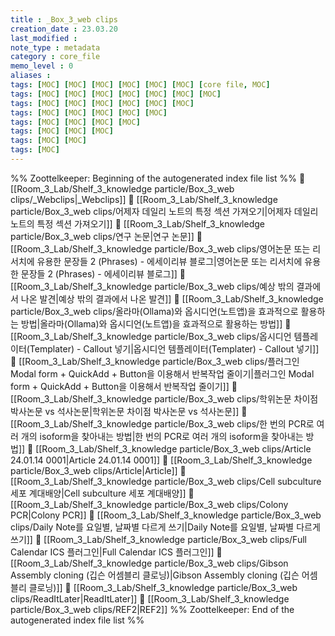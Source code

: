 ```yaml
---
title : _Box_3_web clips
creation_date : 23.03.20
last_modified :
note_type : metadata
category : core_file
memo_level : 0
aliases : 
tags: [MOC] [MOC] [MOC] [MOC] [MOC] [MOC] [core file, MOC]
tags: [MOC] [MOC] [MOC] [MOC] [MOC] [MOC] [MOC]
tags: [MOC] [MOC] [MOC] [MOC] [MOC] [MOC]
tags: [MOC] [MOC] [MOC] [MOC] [MOC]
tags: [MOC] [MOC] [MOC] [MOC]
tags: [MOC] [MOC] [MOC]
tags: [MOC] [MOC]
tags: [MOC]
---
```

%% Zoottelkeeper: Beginning of the autogenerated index file list  %%
📄 [[Room_3_Lab/Shelf_3_knowledge particle/Box_3_web clips/_Webclips|_Webclips]]
📄 [[Room_3_Lab/Shelf_3_knowledge particle/Box_3_web clips/어제자 데일리 노트의 특정 섹션 가져오기|어제자 데일리 노트의 특정 섹션 가져오기]]
📄 [[Room_3_Lab/Shelf_3_knowledge particle/Box_3_web clips/연구 논문|연구 논문]]
📄 [[Room_3_Lab/Shelf_3_knowledge particle/Box_3_web clips/영어논문 또는 리서치에 유용한 문장들 2 (Phrases) - 에세이리뷰 블로그|영어논문 또는 리서치에 유용한 문장들 2 (Phrases) - 에세이리뷰 블로그]]
📄 [[Room_3_Lab/Shelf_3_knowledge particle/Box_3_web clips/예상 밖의 결과에서 나온 발견|예상 밖의 결과에서 나온 발견]]
📄 [[Room_3_Lab/Shelf_3_knowledge particle/Box_3_web clips/올라마(Ollama)와 옵시디언(노트앱)을 효과적으로 활용하는 방법|올라마(Ollama)와 옵시디언(노트앱)을 효과적으로 활용하는 방법]]
📄 [[Room_3_Lab/Shelf_3_knowledge particle/Box_3_web clips/옵시디언 템플레이터(Templater) - Callout 넣기|옵시디언 템플레이터(Templater) - Callout 넣기]]
📄 [[Room_3_Lab/Shelf_3_knowledge particle/Box_3_web clips/플러그인 Modal form + QuickAdd + Button을 이용해서 반복작업 줄이기|플러그인 Modal form + QuickAdd + Button을 이용해서 반복작업 줄이기]]
📄 [[Room_3_Lab/Shelf_3_knowledge particle/Box_3_web clips/학위논문 차이점  박사논문 vs 석사논문|학위논문 차이점  박사논문 vs 석사논문]]
📄 [[Room_3_Lab/Shelf_3_knowledge particle/Box_3_web clips/한 번의 PCR로 여러 개의 isoform을 찾아내는 방법|한 번의 PCR로 여러 개의 isoform을 찾아내는 방법]]
📄 [[Room_3_Lab/Shelf_3_knowledge particle/Box_3_web clips/Article 24.01.14 0001|Article 24.01.14 0001]]
📄 [[Room_3_Lab/Shelf_3_knowledge particle/Box_3_web clips/Article|Article]]
📄 [[Room_3_Lab/Shelf_3_knowledge particle/Box_3_web clips/Cell subculture  세포 계대배양|Cell subculture  세포 계대배양]]
📄 [[Room_3_Lab/Shelf_3_knowledge particle/Box_3_web clips/Colony PCR|Colony PCR]]
📄 [[Room_3_Lab/Shelf_3_knowledge particle/Box_3_web clips/Daily Note를 요일별, 날짜별 다르게 쓰기|Daily Note를 요일별, 날짜별 다르게 쓰기]]
📄 [[Room_3_Lab/Shelf_3_knowledge particle/Box_3_web clips/Full Calendar ICS 플러그인|Full Calendar ICS 플러그인]]
📄 [[Room_3_Lab/Shelf_3_knowledge particle/Box_3_web clips/Gibson Assembly cloning (깁슨 어셈블리 클로닝)|Gibson Assembly cloning (깁슨 어셈블리 클로닝)]]
📄 [[Room_3_Lab/Shelf_3_knowledge particle/Box_3_web clips/ReadItLater|ReadItLater]]
📄 [[Room_3_Lab/Shelf_3_knowledge particle/Box_3_web clips/REF2|REF2]]
%% Zoottelkeeper: End of the autogenerated index file list  %%
